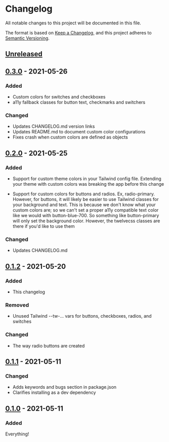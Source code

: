 # Changelog

All notable changes to this project will be documented in this file.

The format is based on [Keep a Changelog](https://keepachangelog.com/en/1.0.0/),
and this project adheres to [Semantic Versioning](https://semver.org/spec/v2.0.0.html).

## [Unreleased]

## [0.3.0] - 2021-05-26

### Added

- Custom colors for switches and checkboxes
- a11y fallback classes for button text, checkmarks and switchers

### Changed

- Updates CHANGELOG.md version links
- Updates README.md to document custom color configurations
- Fixes crash when custom colors are defined as objects

## [0.2.0] - 2021-05-25

### Added

- Support for custom theme colors in your Tailwind config file. Extending your theme with custom colors was breaking the app before this change

- Support for custom colors for buttons and radios. Ex, radio-primary. However, for buttons, it will likely be easier to use Tailwind classes for your background and text. This is because we don't know what your custom colors are; so we can't set a proper a11y compatible text color like we would with button-blue-700. So something like button-primary will only set the background color. However, the twelvecss classes are there if you'd like to use them

### Changed

- Updates CHANGELOG.md

## [0.1.2] - 2021-05-20

### Added

- This changelog

### Removed

- Unused Tailwind --tw-... vars for buttons, checkboxes, radios, and switches

### Changed

- The way radio buttons are created

## [0.1.1] - 2021-05-11

### Changed

- Adds keywords and bugs section in package.json
- Clarifies installing as a dev dependency

## [0.1.0] - 2021-05-11

### Added

Everything!

[Unreleased]: https://github.com/malynium/twelvecss/compare/v0.3.0...HEAD
[0.3.0]: https://github.com/malynium/twelvecss/compare/v0.2.0...v0.3.0
[0.2.0]: https://github.com/malynium/twelvecss/compare/v0.1.2...v0.2.0
[0.1.2]: https://github.com/malynium/twelvecss/compare/v0.1.1...v0.1.2
[0.1.1]: https://github.com/malynium/twelvecss/compare/v0.1.0...v0.1.1
[0.1.0]: https://github.com/malynium/twelvecss/releases/tag/v0.1.0